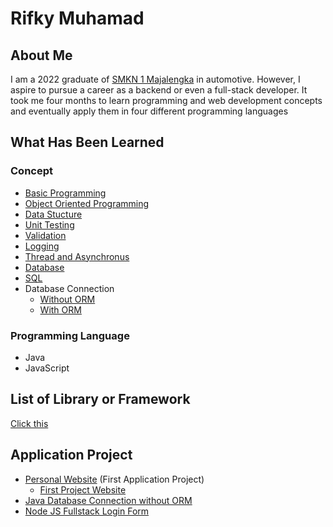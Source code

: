 # Rifky Muhamad

## About Me

I am a 2022 graduate of [SMKN 1 Majalengka](https://www.smkn1majalengka.sch.id) in automotive. However, I aspire to pursue a career as a backend or even a full-stack developer. It took me four months to learn programming and web development concepts and eventually apply them in four different programming languages

## What Has Been Learned
### Concept
- [Basic Programming]()
- [Object Oriented Programming]()
- [Data Stucture]()
- [Unit Testing]()
- [Validation]()
- [Logging]()
- [Thread and Asynchronus]()
- [Database]()
- [SQL](https://github.com/RifkyMuhamad/SQL)
- Database Connection
    - [Without ORM]()
    - [With ORM]()

### Programming Language
- Java
- JavaScript

## List of Library or Framework
[Click this](https://github.com/RifkyMuhamad/LibraryOrFrameworkList)

## Application Project
- [Personal Website](https://github.com/RifkyMuhamad/DyoneStrankers.github.io) (First Application Project)
    - [First Project Website](https://rifkymuhamad.github.io/DyoneStrankers.github.io/html/DyoneStrankers.html)
- [Java Database Connection without ORM](https://github.com/RifkyMuhamad/JavaConnectionDatabaseApplication)
- [Node JS Fullstack Login Form](https://github.com/RifkyMuhamad/NodeJSJWTAuthApp)
